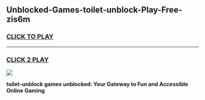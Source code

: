 
## Unblocked-Games-toilet-unblock-Play-Free-zis6m
<h3>
<a href="https://premium76.site?title=toilet-unblock&ref=23A">CLICK TO PLAY</a></h3>
<hr>

<h3>
<a href="https://premium76.site?title=toilet-unblock&ref=23A">CLICK 2 PLAY</a>
  
</h3>

<a href="https://premium76.site?title=toilet-unblock&ref=23A"><img src="https://clearcache.store/games.png"></a>


**toilet-unblock games unblocked: Your Gateway to Fun and Accessible Online Gaming**
